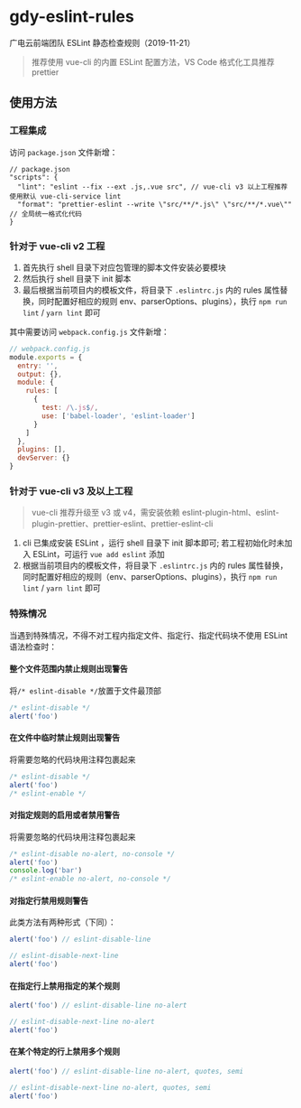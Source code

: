 # gdy-eslint-rules

广电云前端团队 ESLint 静态检查规则（2019-11-21）

> 推荐使用 vue-cli 的内置 ESLint 配置方法，VS Code 格式化工具推荐 prettier

## 使用方法

### 工程集成

访问 `package.json` 文件新增：

```jsonc
// package.json
"scripts": {
  "lint": "eslint --fix --ext .js,.vue src", // vue-cli v3 以上工程推荐使用默认 vue-cli-service lint
  "format": "prettier-eslint --write \"src/**/*.js\" \"src/**/*.vue\"" // 全局统一格式化代码
}
```

### 针对于 vue-cli v2 工程

1. 首先执行 shell 目录下对应包管理的脚本文件安装必要模块
2. 然后执行 shell 目录下 init 脚本
3. 最后根据当前项目内的模板文件，将目录下 `.eslintrc.js` 内的 rules 属性替换，同时配置好相应的规则 env、parserOptions、plugins），执行 `npm run lint` / `yarn lint` 即可

其中需要访问 `webpack.config.js` 文件新增：

```js
// webpack.config.js
module.exports = {
  entry: '',
  output: {},
  module: {
    rules: [
      {
        test: /\.js$/,
        use: ['babel-loader', 'eslint-loader']
      }
    ]
  },
  plugins: [],
  devServer: {}
}
```

### 针对于 vue-cli v3 及以上工程

> vue-cli 推荐升级至 v3 或 v4，需安装依赖 eslint-plugin-html、eslint-plugin-prettier、prettier-eslint、prettier-eslint-cli

1. cli 已集成安装 ESLint ，运行 shell 目录下 init 脚本即可; 若工程初始化时未加入 ESLint，可运行 `vue add eslint` 添加
2. 根据当前项目内的模板文件，将目录下 `.eslintrc.js` 内的 rules 属性替换，同时配置好相应的规则（env、parserOptions、plugins），执行 `npm run lint` / `yarn lint` 即可

### 特殊情况

当遇到特殊情况，不得不对工程内指定文件、指定行、指定代码块不使用 ESLint 语法检查时：

#### 整个文件范围内禁止规则出现警告

将`/* eslint-disable */`放置于文件最顶部

```js
/* eslint-disable */
alert('foo')
```

#### 在文件中临时禁止规则出现警告

将需要忽略的代码块用注释包裹起来

```js
/* eslint-disable */
alert('foo')
/* eslint-enable */
```

#### 对指定规则的启用或者禁用警告

将需要忽略的代码块用注释包裹起来

```js
/* eslint-disable no-alert, no-console */
alert('foo')
console.log('bar')
/* eslint-enable no-alert, no-console */
```

#### 对指定行禁用规则警告

此类方法有两种形式（下同）：

```js
alert('foo') // eslint-disable-line

// eslint-disable-next-line
alert('foo')
```

#### 在指定行上禁用指定的某个规则

```js
alert('foo') // eslint-disable-line no-alert

// eslint-disable-next-line no-alert
alert('foo')
```

#### 在某个特定的行上禁用多个规则

```js
alert('foo') // eslint-disable-line no-alert, quotes, semi

// eslint-disable-next-line no-alert, quotes, semi
alert('foo')
```
